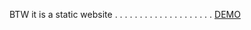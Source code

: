 BTW it is a static website
.
.
.
.
.
.
.
.
.
.
.
.
.
.
.
.
.
.
.
.
[DEMO](https://vinuxd.github.io)
